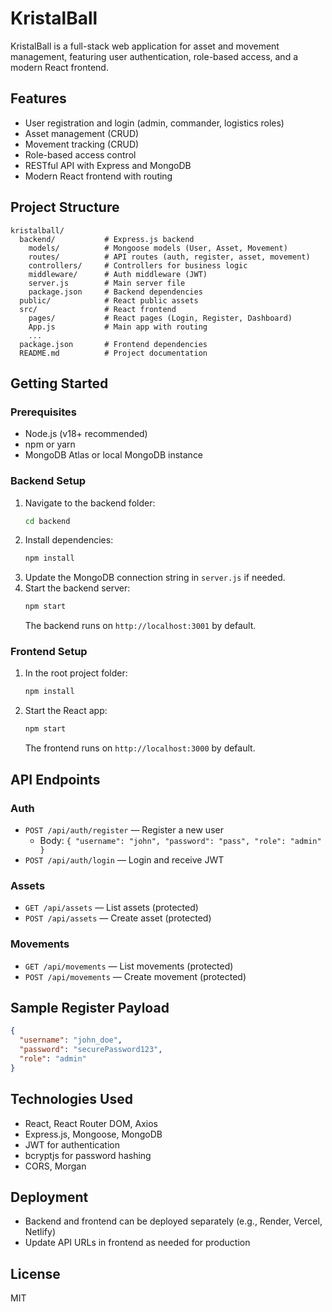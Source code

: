 # KristalBall

KristalBall is a full-stack web application for asset and movement management, featuring user authentication, role-based access, and a modern React frontend.

## Features
- User registration and login (admin, commander, logistics roles)
- Asset management (CRUD)
- Movement tracking (CRUD)
- Role-based access control
- RESTful API with Express and MongoDB
- Modern React frontend with routing

## Project Structure

```
kristalball/
  backend/           # Express.js backend
    models/          # Mongoose models (User, Asset, Movement)
    routes/          # API routes (auth, register, asset, movement)
    controllers/     # Controllers for business logic
    middleware/      # Auth middleware (JWT)
    server.js        # Main server file
    package.json     # Backend dependencies
  public/            # React public assets
  src/               # React frontend
    pages/           # React pages (Login, Register, Dashboard)
    App.js           # Main app with routing
    ...
  package.json       # Frontend dependencies
  README.md          # Project documentation
```

## Getting Started

### Prerequisites
- Node.js (v18+ recommended)
- npm or yarn
- MongoDB Atlas or local MongoDB instance

### Backend Setup
1. Navigate to the backend folder:
   ```sh
   cd backend
   ```
2. Install dependencies:
   ```sh
   npm install
   ```
3. Update the MongoDB connection string in `server.js` if needed.
4. Start the backend server:
   ```sh
   npm start
   ```
   The backend runs on `http://localhost:3001` by default.

### Frontend Setup
1. In the root project folder:
   ```sh
   npm install
   ```
2. Start the React app:
   ```sh
   npm start
   ```
   The frontend runs on `http://localhost:3000` by default.

## API Endpoints

### Auth
- `POST /api/auth/register` — Register a new user
  - Body: `{ "username": "john", "password": "pass", "role": "admin" }`
- `POST /api/auth/login` — Login and receive JWT

### Assets
- `GET /api/assets` — List assets (protected)
- `POST /api/assets` — Create asset (protected)

### Movements
- `GET /api/movements` — List movements (protected)
- `POST /api/movements` — Create movement (protected)

## Sample Register Payload
```json
{
  "username": "john_doe",
  "password": "securePassword123",
  "role": "admin"
}
```

## Technologies Used
- React, React Router DOM, Axios
- Express.js, Mongoose, MongoDB
- JWT for authentication
- bcryptjs for password hashing
- CORS, Morgan

## Deployment
- Backend and frontend can be deployed separately (e.g., Render, Vercel, Netlify)
- Update API URLs in frontend as needed for production

## License
MIT
